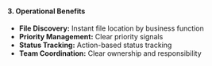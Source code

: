 #### 3. Operational Benefits

- **File Discovery:** Instant file location by business function
- **Priority Management:** Clear priority signals
- **Status Tracking:** Action-based status tracking
- **Team Coordination:** Clear ownership and responsibility
